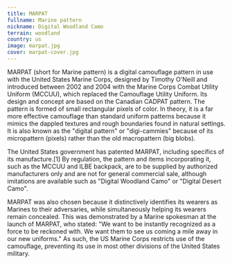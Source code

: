 ```yaml
---
title: MARPAT
fullname: Marine pattern
nickname: Digital Woodland Camo
terrain: woodland
country: us
image: marpat.jpg
cover: marpat-cover.jpg
---
```

MARPAT (short for Marine pattern) is a digital camouflage pattern in use with the United States Marine Corps, designed by Timothy O'Neill and introduced between 2002 and 2004 with the Marine Corps Combat Utility Uniform (MCCUU), which replaced the Camouflage Utility Uniform. Its design and concept are based on the Canadian CADPAT pattern. The pattern is formed of small rectangular pixels of color. In theory, it is a far more effective camouflage than standard uniform patterns because it mimics the dappled textures and rough boundaries found in natural settings. It is also known as the "digital pattern" or "digi-cammies" because of its micropattern (pixels) rather than the old macropattern (big blobs).

The United States government has patented MARPAT, including specifics of its manufacture.[1] By regulation, the pattern and items incorporating it, such as the MCCUU and ILBE backpack, are to be supplied by authorized manufacturers only and are not for general commercial sale, although imitations are available such as "Digital Woodland Camo" or "Digital Desert Camo".

MARPAT was also chosen because it distinctively identifies its wearers as Marines to their adversaries, while simultaneously helping its wearers remain concealed. This was demonstrated by a Marine spokesman at the launch of MARPAT, who stated: "We want to be instantly recognized as a force to be reckoned with. We want them to see us coming a mile away in our new uniforms." As such, the US Marine Corps restricts use of the camouflage, preventing its use in most other divisions of the United States military.
